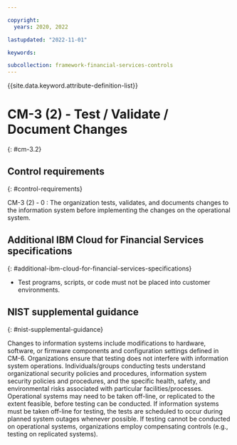 ```yaml
---

copyright:
  years: 2020, 2022

lastupdated: "2022-11-01"

keywords:

subcollection: framework-financial-services-controls
---
```


{{site.data.keyword.attribute-definition-list}}

               
# CM-3 (2) - Test / Validate / Document Changes
{: #cm-3.2}

## Control requirements
{: #control-requirements}

CM-3 (2) - 0
    : The organization tests, validates, and documents changes to the information system before implementing the changes on the operational system.

## Additional IBM Cloud for Financial Services specifications
{: #additional-ibm-cloud-for-financial-services-specifications}

- Test programs, scripts, or code must not be placed into customer environments.

## NIST supplemental guidance
{: #nist-supplemental-guidance}

Changes to information systems include modifications to hardware, software, or firmware components and configuration settings defined in CM-6. Organizations ensure that testing does not interfere with information system operations. Individuals/groups conducting tests understand organizational security policies and procedures, information system security policies and procedures, and the specific health, safety, and environmental risks associated with particular facilities/processes. Operational systems may need to be taken off-line, or replicated to the extent feasible, before testing can be conducted. If information systems must be taken off-line for testing, the tests are scheduled to occur during planned system outages whenever possible. If testing cannot be conducted on operational systems, organizations employ compensating controls (e.g., testing on replicated systems).





